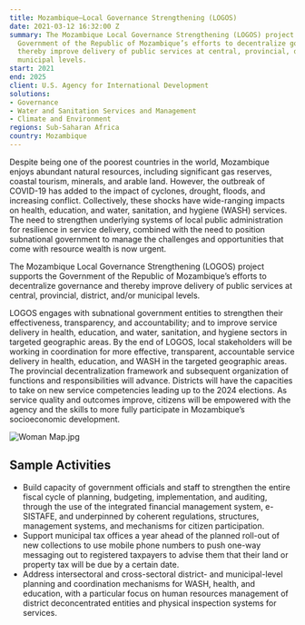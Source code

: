 ```yaml
---
title: Mozambique—Local Governance Strengthening (LOGOS)
date: 2021-03-12 16:32:00 Z
summary: The Mozambique Local Governance Strengthening (LOGOS) project supports the
  Government of the Republic of Mozambique’s efforts to decentralize governance and
  thereby improve delivery of public services at central, provincial, district, and/or
  municipal levels.
start: 2021
end: 2025
client: U.S. Agency for International Development
solutions:
- Governance
- Water and Sanitation Services and Management
- Climate and Environment
regions: Sub-Saharan Africa
country: Mozambique
---
```


Despite being one of the poorest countries in the world, Mozambique enjoys abundant natural resources, including significant gas reserves, coastal tourism, minerals, and arable land. However, the outbreak of COVID-19 has added to the impact of cyclones, drought, floods, and increasing conflict. Collectively, these shocks have wide-ranging impacts on health, education, and water, sanitation, and hygiene (WASH) services. The need to strengthen underlying systems of local public administration for resilience in service delivery, combined with the need to position subnational government to manage the challenges and opportunities that come with resource wealth is now urgent. 

The Mozambique Local Governance Strengthening (LOGOS) project supports the Government of the Republic of Mozambique’s efforts to decentralize governance and thereby improve delivery of public services at central, provincial, district, and/or municipal levels.
 
LOGOS engages with subnational government entities to strengthen their effectiveness, transparency, and accountability; and to improve service delivery in health, education, and water, sanitation, and hygiene sectors in targeted geographic areas. By the end of LOGOS, local stakeholders will be working in coordination for more effective, transparent, accountable service delivery in health, education, and WASH in the targeted geographic areas. The provincial decentralization framework and subsequent organization of functions and responsibilities will advance. Districts will have the capacities to take on new service competencies leading up to the 2024 elections. As service quality and outcomes improve, citizens will be empowered with the agency and the skills to more fully participate in Mozambique’s socioeconomic development. 

![Woman Map.jpg](/uploads/Woman%20Map.jpg)

## Sample Activities
 
* Build capacity of government officials and staff to strengthen the entire fiscal cycle of planning, budgeting, implementation, and auditing, through the use of the integrated financial management system, e-SISTAFE, and underpinned by coherent regulations, structures, management systems, and mechanisms for citizen participation. 
* Support municipal tax offices a year ahead of the planned roll-out of new collections to use mobile phone numbers to push one-way messaging out to registered taxpayers to advise them that their land or property tax will be due by a certain date.
* Address intersectoral and cross-sectoral district- and municipal-level planning and coordination mechanisms for WASH, health, and education, with a particular focus on human resources management of district deconcentrated entities and physical inspection systems for services.
